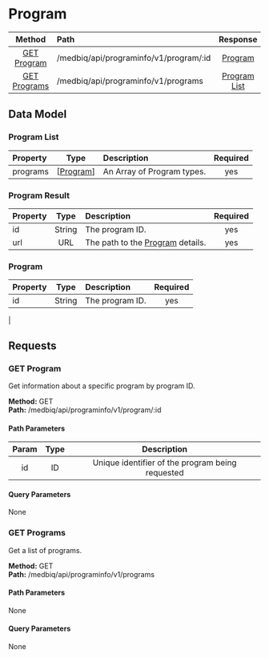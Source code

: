 # Program
|     Method                      |       Path                                  |         Response                    |
|    :------:                     |       :--                                   |       :----------:                  |
|  [GET Program](#get-program)    |    /medbiq/api/programinfo/v1/program/:id   |      [Program](#program-1)          |  
|  [GET Programs](#get-programs)  |      /medbiq/api/programinfo/v1/programs    |    [Program List](#program-list)    |  


## Data Model

### Program List
|   Property      |         Type                 |                        Description                         | Required |
|   :------       |         :--:                 |                        :----------                         |  :--:    |
|   programs      |  \[[Program](#program-1)\]   |                  An Array of Program types.                |   yes    |


### Program Result
|      Property      |           Type             |                     Description                      |   Required   |
|      :------       |           :--:             |                     :----------                      |     :--:     |
|         id         |          String            |                   The program ID.                    |     yes      |
|        url         |           URL              |    The path to the [Program](#program-1) details.    |     yes      |


### Program
|      Property      |           Type             |                     Description                      |   Required   |
|      :------       |           :--:             |                     :----------                      |     :--:     |
|         id         |          String            |                   The program ID.                    |     yes      |
|

## Requests
### GET Program
Get information about a specific program by program ID.  
  
__Method:__  GET  
__Path:__ /medbiq/api/programinfo/v1/program/:id

#### Path Parameters
|   Param    |           Type           |       Description        |
|   :---:    |        :--------:        |      :------------:      |
|    id      |            ID            |  Unique identifier of the program being requested  |

#### Query Parameters
None


### GET Programs
Get a list of programs.  
  
__Method:__  GET  
__Path:__ /medbiq/api/programinfo/v1/programs

#### Path Parameters
None

#### Query Parameters
None

